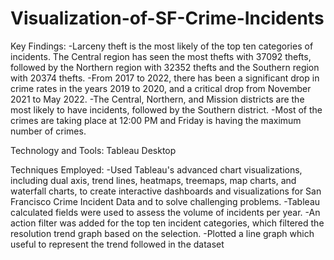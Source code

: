 # Visualization-of-SF-Crime-Incidents
Key Findings:
-Larceny theft is the most likely of the top ten categories of incidents. The Central region has seen the most thefts with 37092 thefts, followed by the Northern region with 32352 thefts and the Southern region with 20374 thefts.
-From 2017 to 2022, there has been a significant drop in crime rates in the years 2019 to 2020, and a critical drop from November 2021 to May 2022.
-The Central, Northern, and Mission districts are the most likely to have incidents, followed by the Southern district.
-Most of the crimes are taking place at 12:00 PM and Friday is having the maximum number of crimes.

Technology and Tools: Tableau Desktop

Techniques Employed:
-Used Tableau's advanced chart visualizations, including dual axis, trend lines, heatmaps, treemaps, map charts, and waterfall charts, to create interactive dashboards and visualizations for San Francisco Crime Incident Data and to solve challenging problems.
-Tableau calculated fields were used to assess the volume of incidents per year. 
-An action filter was added for the top ten incident categories, which filtered the resolution trend graph based on the selection.
-Plotted a line graph which useful to represent the trend followed in the dataset


